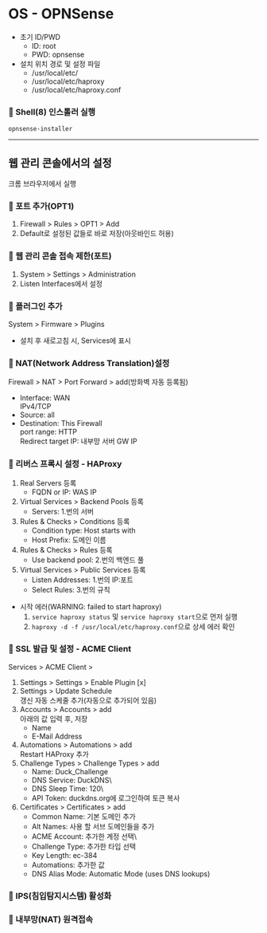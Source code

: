 # OS - OPNSense

- 초기 ID/PWD
  - ID: root
  - PWD: opnsense
- 설치 위치 경로 및 설정 파일
  - /usr/local/etc/
  - /usr/local/etc/haproxy
  - /usr/local/etc/haproxy.conf

### 🦋 Shell(8) 인스톨러 실행

`opnsense-installer`

---

## 웹 관리 콘솔에서의 설정

크롬 브라우저에서 실행

### 🦋 포트 추가(OPT1)

1. Firewall > Rules > OPT1 > Add
2. Default로 설정된 값들로 바로 저장(아웃바인드 허용)

### 🦋 웹 관리 콘솔 접속 제한(포트)

1. System > Settings > Administration
2. Listen Interfaces에서 설정

### 🦋 플러그인 추가

System > Firmware > Plugins

- 설치 후 새로고침 시, Services에 표시

### 🦋 NAT(Network Address Translation)설정

Firewall > NAT > Port Forward > add(방화벽 자동 등록됨)

- Interface: WAN\
   IPv4/TCP
- Source: all
- Destination: This Firewall\
   port range: HTTP\
   Redirect target IP: 내부망 서버 GW IP

### 🦋 리버스 프록시 설정 - HAProxy

1. Real Servers 등록
   - FQDN or IP: WAS IP
2. Virtual Services > Backend Pools 등록
   - Servers: 1.번의 서버
3. Rules & Checks > Conditions 등록
   - Condition type: Host starts with
   - Host Prefix: 도메인 이름
4. Rules & Checks > Rules 등록
   - Use backend pool: 2.번의 백엔드 풀
5. Virtual Services > Public Services 등록
   - Listen Addresses: 1.번의 IP:포트
   - Select Rules: 3.번의 규칙

- 시작 에러(WARNING: failed to start haproxy)
  1. `service haproxy status` 및 `service haproxy start`으로 먼저 실행
  2. `haproxy -d -f /usr/local/etc/haproxy.conf`으로 상세 에러 확인

### 🦋 SSL 발급 및 설정 - ACME Client

Services > ACME Client >

1. Settings > Settings > Enable Plugin [x]
2. Settings > Update Schedule\
   갱신 자동 스케줄 추가(자동으로 추가되어 있음)
3. Accounts > Accounts > add\
    아래의 값 입력 후, 저장
   - Name
   - E-Mail Address
4. Automations > Automations > add\
   Restart HAProxy 추가
5. Challenge Types > Challenge Types > add
   - Name: Duck_Challenge
   - DNS Service: DuckDNS\
   - DNS Sleep Time: 120\
   - API Token: duckdns.org에 로그인하여 토큰 복사
6. Certificates > Certificates > add
   - Common Name: 기본 도메인 추가
   - Alt Names: 사용 할 서브 도메인들을 추가
   - ACME Account: 추가한 계정 선택\
   - Challenge Type: 추가한 타입 선택
   - Key Length: ec-384
   - Automations: 추가한 값
   - DNS Alias Mode: Automatic Mode (uses DNS lookups)

### 🦋 IPS(침입탐지시스템) 활성화

### 🦋 내부망(NAT) 원격접속
